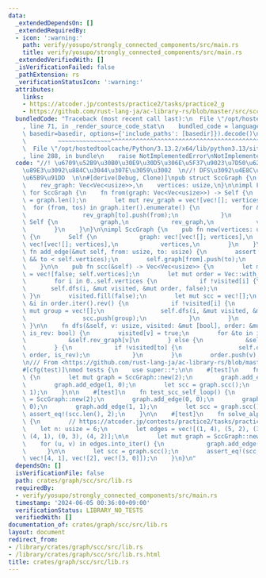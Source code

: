 ```yaml
---
data:
  _extendedDependsOn: []
  _extendedRequiredBy:
  - icon: ':warning:'
    path: verify/yosupo/strongly_connected_components/src/main.rs
    title: verify/yosupo/strongly_connected_components/src/main.rs
  _extendedVerifiedWith: []
  _isVerificationFailed: false
  _pathExtension: rs
  _verificationStatusIcon: ':warning:'
  attributes:
    links:
    - https://atcoder.jp/contests/practice2/tasks/practice2_g
    - https://github.com/rust-lang-ja/ac-library-rs/blob/master/src/scc.rs
  bundledCode: "Traceback (most recent call last):\n  File \"/opt/hostedtoolcache/Python/3.13.2/x64/lib/python3.13/site-packages/onlinejudge_verify/documentation/build.py\"\
    , line 71, in _render_source_code_stat\n    bundled_code = language.bundle(stat.path,\
    \ basedir=basedir, options={'include_paths': [basedir]}).decode()\n          \
    \         ~~~~~~~~~~~~~~~^^^^^^^^^^^^^^^^^^^^^^^^^^^^^^^^^^^^^^^^^^^^^^^^^^^^^^^^^^^^^^^^^^\n\
    \  File \"/opt/hostedtoolcache/Python/3.13.2/x64/lib/python3.13/site-packages/onlinejudge_verify/languages/rust.py\"\
    , line 288, in bundle\n    raise NotImplementedError\nNotImplementedError\n"
  code: "//! \u6709\u52B9\u30B0\u30E9\u30D5\u306E\u5F37\u9023\u7D50\u6210\u5206\u5206\
    \u89E3\u3092\u884C\u3044\u307E\u3059\u3002  \n//! DFS\u3092\u4E8C\u56DE\u884C\u3046\
    \u65B9\u91DD  \n\n#[derive(Debug, Clone)]\npub struct SccGraph {\n    graph: Vec<Vec<usize>>,\n\
    \    rev_graph: Vec<Vec<usize>>,\n    vertices: usize,\n}\n\nimpl From<Vec<Vec<usize>>>\
    \ for SccGraph {\n    fn from(graph: Vec<Vec<usize>>) -> Self {\n        let vertices\
    \ = graph.len();\n        let mut rev_graph = vec![vec![]; vertices];\n      \
    \  for (from, tos) in graph.iter().enumerate() {\n            for &to in tos {\n\
    \                rev_graph[to].push(from);\n            }\n        }\n       \
    \ Self {\n            graph,\n            rev_graph,\n            vertices,\n\
    \        }\n    }\n}\n\nimpl SccGraph {\n    pub fn new(vertices: usize) -> Self\
    \ {\n        Self {\n            graph: vec![vec![]; vertices],\n            rev_graph:\
    \ vec![vec![]; vertices],\n            vertices,\n        }\n    }\n\n    pub\
    \ fn add_edge(&mut self, from: usize, to: usize) {\n        assert!(from < self.vertices\
    \ && to < self.vertices);\n        self.graph[from].push(to);\n        self.rev_graph[to].push(from);\n\
    \    }\n\n    pub fn scc(&self) -> Vec<Vec<usize>> {\n        let mut visited\
    \ = vec![false; self.vertices];\n        let mut order = Vec::with_capacity(self.vertices);\n\
    \        for i in 0..self.vertices {\n            if !visited[i] {\n         \
    \       self.dfs(i, &mut visited, &mut order, false);\n            }\n       \
    \ }\n        visited.fill(false);\n        let mut scc = vec![];\n        for\
    \ &i in order.iter().rev() {\n            if !visited[i] {\n                let\
    \ mut group = vec![];\n                self.dfs(i, &mut visited, &mut group, true);\n\
    \                scc.push(group);\n            }\n        }\n        scc\n   \
    \ }\n\n    fn dfs(&self, v: usize, visited: &mut [bool], order: &mut Vec<usize>,\
    \ is_rev: bool) {\n        visited[v] = true;\n        for &to in if is_rev {\n\
    \            &self.rev_graph[v]\n        } else {\n            &self.graph[v]\n\
    \        } {\n            if !visited[to] {\n                self.dfs(to, visited,\
    \ order, is_rev);\n            }\n        }\n        order.push(v);\n    }\n}\n\
    \n/// From <https://github.com/rust-lang-ja/ac-library-rs/blob/master/src/scc.rs>\n\
    #[cfg(test)]\nmod tests {\n    use super::*;\n\n    #[test]\n    fn test_scc_simple()\
    \ {\n        let mut graph = SccGraph::new(2);\n        graph.add_edge(0, 1);\n\
    \        graph.add_edge(1, 0);\n        let scc = graph.scc();\n        assert_eq!(scc.len(),\
    \ 1);\n    }\n\n    #[test]\n    fn test_scc_self_loop() {\n        let mut graph\
    \ = SccGraph::new(2);\n        graph.add_edge(0, 0);\n        graph.add_edge(0,\
    \ 0);\n        graph.add_edge(1, 1);\n        let scc = graph.scc();\n       \
    \ assert_eq!(scc.len(), 2);\n    }\n\n    #[test]\n    fn solve_alpc_g_sample1()\
    \ {\n        // https://atcoder.jp/contests/practice2/tasks/practice2_g\n    \
    \    let n: usize = 6;\n        let edges = vec![(1, 4), (5, 2), (3, 0), (5, 5),\
    \ (4, 1), (0, 3), (4, 2)];\n\n        let mut graph = SccGraph::new(n);\n    \
    \    for (u, v) in edges.into_iter() {\n            graph.add_edge(u, v);\n  \
    \      }\n\n        let scc = graph.scc();\n        assert_eq!(scc, vec![vec![5],\
    \ vec![4, 1], vec![2], vec![3, 0]]);\n    }\n}\n"
  dependsOn: []
  isVerificationFile: false
  path: crates/graph/scc/src/lib.rs
  requiredBy:
  - verify/yosupo/strongly_connected_components/src/main.rs
  timestamp: '2024-06-05 00:36:00+09:00'
  verificationStatus: LIBRARY_NO_TESTS
  verifiedWith: []
documentation_of: crates/graph/scc/src/lib.rs
layout: document
redirect_from:
- /library/crates/graph/scc/src/lib.rs
- /library/crates/graph/scc/src/lib.rs.html
title: crates/graph/scc/src/lib.rs
---
```

